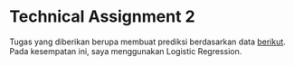 # Technical Assignment 2
Tugas yang diberikan berupa membuat prediksi berdasarkan data [berikut](https://archive.ics.uci.edu/dataset/601/ai4i+2020+predictive+maintenance+dataset).
Pada kesempatan ini, saya menggunakan Logistic Regression.
